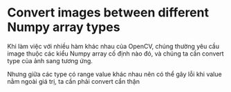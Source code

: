 # Convert images between different Numpy array types

<p>Khi làm việc với nhiều hàm khác nhau của OpenCV, chúng thường yêu cầu image thuộc các kiểu Numpy array cố định nào đó, và chúng ta cần convert type của ảnh sang tương ứng.</p>
<p>Nhưng giữa các type có range value khác nhau nên có thể gây lỗi khi value nằm ngoài giá trị, ta cần phải convert cẩn thận</p>
